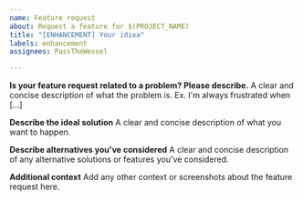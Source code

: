 ```yaml
---
name: Feature request
about: Request a feature for $(PROJECT_NAME)
title: "[ENHANCEMENT] Your idiea"
labels: enhancement
assignees: PassTheWessel

---
```


**Is your feature request related to a problem? Please describe.**
A clear and concise description of what the problem is. Ex. I'm always frustrated when [...]

**Describe the ideal solution**
A clear and concise description of what you want to happen.

**Describe alternatives you've considered**
A clear and concise description of any alternative solutions or features you've considered.

**Additional context**
Add any other context or screenshots about the feature request here.
